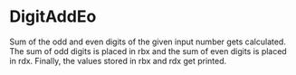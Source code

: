 # DigitAddEo
Sum of the odd and even digits of the given input number gets calculated. 
The sum of odd digits is placed in rbx and the sum of even digits is placed in rdx. 
Finally, the values stored in rbx and rdx get printed.
